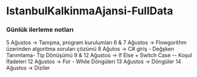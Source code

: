# IstanbulKalkinmaAjansi-FullData
### Günlük ilerleme notları
5 Ağustos -> Tanışma, program kurulumları
6 & 7 Ağustos -> Flowgorithm üzerinden algoritma soruları çözümü
8 Ağutos -> C# giriş - Değşken Tanımlama- Tip Dönüşümü 
9 & 12 Ağustos -> If Else + Switch Case -- Koşul İfadeleri
12 Ağustos -> For - While Döngüleri
13 Ağustos -> Döngüler
14 Ağustos -> Diziler
